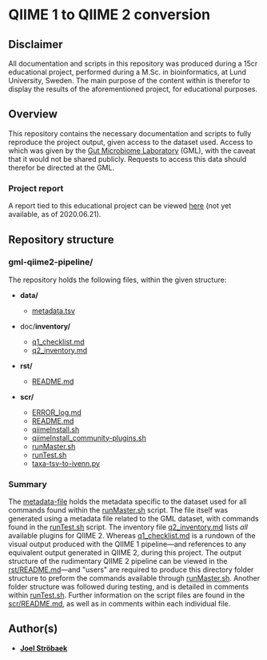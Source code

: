 # QIIME 1 to QIIME 2 conversion

## Disclaimer

All documentation and scripts in this repository was produced during a 15cr educational project, performed during a M.Sc. in bioinformatics, at Lund University, Sweden. The main purpose of the content within is therefor to display the results of the aforementioned project, for educational purposes.

## Overview

This repository contains the necessary documentation and scripts to fully reproduce the project output, given access to the dataset used. Access to which was given by the [Gut Microbiome Laboratory](https://portal.research.lu.se/portal/en/projects/gut-micr\obiome-laboratory\(506d4dc7-f20e-4e33-8824-1ca3f1313925\).html) (GML), with the caveat that it would not be shared publicly. Requests to access this data should therefor be directed at the GML.

### Project report

A report tied to this educational project can be viewed [here]() (not yet available, as of 2020.06.21).

## Repository structure

### gml-qiime2-pipeline/

The repository holds the following files, within the given structure:

- __data/__
    - [metadata.tsv](./data/metadata.tsv)


- doc/__inventory/__
    - [q1_checklist.md](./doc/inventory/q1_checklist.md)
    - [q2_inventory.md](./doc/inventory/q2_inventory.md)


- __rst/__
    - [README.md](./rst/README.md)


- __scr/__
    - [ERROR_log.md](./scr/ERROR_log.md)
    - [README.md](./scr/README.md)
    - [qiimeInstall.sh](./scr/qiimeInstall.sh)
    - [qiimeInstall_community-plugins.sh](./scr/qiimeInstall_community-plugins.sh)
    - [runMaster.sh](./scr/runMaster.sh)
    - [runTest.sh](./scr/runTest.sh)
    - [taxa-tsv-to-ivenn.py](./scr/taxa-tsv-to-ivenn.py)

### Summary

The [metadata-file](./data/metadata.tsv) holds the metadata specific to the dataset used for all commands found within the [runMaster.sh](./scr/runMaster.sh) script. The file itself was generated using a metadata file related to the GML dataset, with commands found in the [runTest.sh](./scr/runTest.sh) script. The inventory file [q2_inventory.md](./doc/inventory/q2_inventory.md) lists _all_ available plugins for QIIME 2. Whereas [q1_checklist.md](./doc/inventory/q1_checklist.md) is a rundown of the visual output produced with the QIIME 1 pipeline—and references to any equivalent output generated in QIIME 2, during this project. The output structure of the rudimentary QIIME 2 pipeline can be viewed in the [rst/README.md](./scr/README.md)—and "users" are required to produce this directory folder structure to preform the commands available through [runMaster.sh](./scr/runMaster.sh). Another folder structure was followed during testing, and is detailed in comments within [runTest.sh](./scr/runTest.sh). Further information on the script files are found in the [scr/README.md](./scr/README.md), as well as in comments within each individual file.

## Author(s)

* [**Joel Ströbaek**](mailto:jo0348st-s@student.lu.se)
